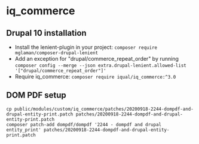 # iq_commerce

## Drupal 10 installation

- Install the lenient-plugin in your project: `composer require mglaman/composer-drupal-lenient`
- Add an exception for "drupal/commerce_repeat_order" by running `composer config --merge --json extra.drupal-lenient.allowed-list '["drupal/commerce_repeat_order"]'`
- Require iq_commerce: `composer require iqual/iq_commerce:^3.0`

## DOM PDF setup

    cp public/modules/custom/iq_commerce/patches/20200918-2244-dompdf-and-drupal-entity-print.patch patches/20200918-2244-dompdf-and-drupal-entity-print.patch
    composer patch-add dompdf/dompdf '2244 - dompdf and drupal entity_print' patches/20200918-2244-dompdf-and-drupal-entity-print.patch
